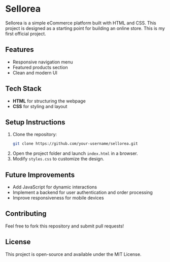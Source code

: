 # Sellorea

Sellorea is a simple eCommerce platform built with HTML and CSS. This project is designed as a starting point for building an online store.
This is my first official project.


## Features
- Responsive navigation menu
- Featured products section
- Clean and modern UI

## Tech Stack
- **HTML** for structuring the webpage
- **CSS** for styling and layout

## Setup Instructions
1. Clone the repository:
   ```bash
   git clone https://github.com/your-username/sellorea.git
   ```
2. Open the project folder and launch `index.html` in a browser.
3. Modify `styles.css` to customize the design.

## Future Improvements
- Add JavaScript for dynamic interactions
- Implement a backend for user authentication and order processing
- Improve responsiveness for mobile devices

## Contributing
Feel free to fork this repository and submit pull requests!

## License
This project is open-source and available under the MIT License.

